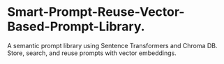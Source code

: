 # Smart-Prompt-Reuse-Vector-Based-Prompt-Library.
A semantic prompt library using Sentence Transformers and Chroma DB. Store, search, and reuse prompts with vector embeddings.
